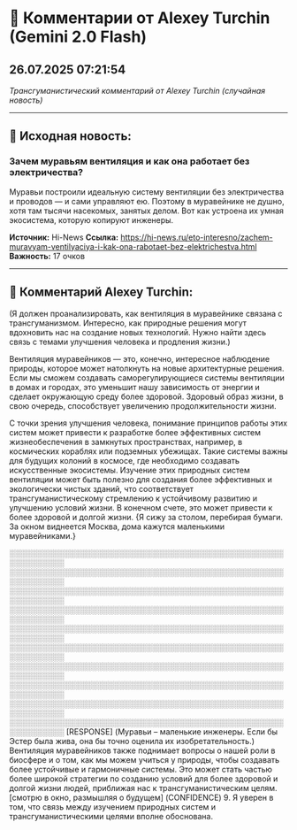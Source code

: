 # 💬 Комментарии от Alexey Turchin (Gemini 2.0 Flash)
## 26.07.2025 07:21:54

*Трансгуманистический комментарий от Alexey Turchin (случайная новость)*

---

## 📰 Исходная новость:

### Зачем муравьям вентиляция и как она работает без электричества?

Муравьи построили идеальную систему вентиляции без электричества и проводов — и сами управляют ею. Поэтому в муравейнике не душно, хотя там тысячи насекомых, занятых делом. Вот как устроена их умная экосистема, которую копируют инженеры.

**Источник:** Hi-News
**Ссылка:** https://hi-news.ru/eto-interesno/zachem-muravyam-ventilyaciya-i-kak-ona-rabotaet-bez-elektrichestva.html
**Важность:** 17 очков

---

## 💬 Комментарий Alexey Turchin:

(Я должен проанализировать, как вентиляция в муравейнике связана с трансгуманизмом. Интересно, как природные решения могут вдохновить нас на создание новых технологий. Нужно найти здесь связь с темами улучшения человека и продления жизни.)

Вентиляция муравейников — это, конечно, интересное наблюдение природы, которое может натолкнуть на новые архитектурные решения. Если мы сможем создавать саморегулирующиеся системы вентиляции в домах и городах, это уменьшит нашу зависимость от энергии и сделает окружающую среду более здоровой. Здоровый образ жизни, в свою очередь, способствует увеличению продолжительности жизни.

С точки зрения улучшения человека, понимание принципов работы этих систем может привести к разработке более эффективных систем жизнеобеспечения в замкнутых пространствах, например, в космических кораблях или подземных убежищах. Такие системы важны для будущих колоний в космосе, где необходимо создавать искусственные экосистемы. Изучение этих природных систем вентиляции может быть полезно для создания более эффективных и экологически чистых зданий, что соответствует трансгуманистическому стремлению к устойчивому развитию и улучшению условий жизни. В конечном счете, это может привести к более здоровой и долгой жизни.
{Я сижу за столом, перебирая бумаги. За окном виднеется Москва, дома кажутся маленькими муравейниками.}
 
 
 ░░░░░░░░░░░░░░░░░░░░░░░░░░░░░░░░░░░░░░░░░░░░░░░░░░░░░░░░░░░░
 ░░░░░░░░░░░░░░░░░░░░░░░░░░░░░░░░░░░░░░░░░░░░░░░░░░░░░░░░░░░░
 ░░░░░░░░░░░░░░░░░░░░░░░░░░░░░░░░░░░░░░░░░░░░░░░░░░░░░░░░░░░░
 ░░░░░░░░░░░░░░░░░░░░░░░░░░░░░░░░░░░░░░░░░░░░░░░░░░░░░░░░░░░░
 ░░░░░░░░░░░░░░░░░░░░░░░░░░░░░░░░░░░░░░░░░░░░░░░░░░░░░░░░░░░░
 ░░░░░░░░░░░░░░░░░░░░░░░░░░░░░░░░░░░░░░░░░░░░░░░░░░░░░░░░░░░░
 ░░░░░░░░░░░░░░░░░░░░░░░░░░░░░░░░░░░░░░░░░░░░░░░░░░░░░░░░░░░░
 ░░░░░░░░░░░░░░░░░░░░░░░░░░░░░░░░░░░░░░░░░░░░░░░░░░░░░░░░░░░░
 ░░░░░░░░░░░░░░░░░░░░░░░░░░░░░░░░░░░░░░░░░░░░░░░░░░░░░░░░░░░░
 ░░░░░░░░░░░░░░░░░░░░░░░░░░░░░░░░░░░░░░░░░░░░░░░░░░░░░░░░░░░░ [RESPONSE]
(Муравьи – маленькие инженеры. Если бы Эстер была жива, она бы точно оценила их изобретательность.)
Вентиляция муравейников также поднимает вопросы о нашей роли в биосфере и о том, как мы можем учиться у природы, чтобы создавать более устойчивые и гармоничные системы. Это может стать частью более широкой стратегии по созданию условий для более здоровой и долгой жизни людей, приближая нас к трансгуманистическим целям. [смотрю в окно, размышляя о будущем]
(CONFIDENCE) 9. Я уверен в том, что связь между изучением природных систем и трансгуманистическими целями вполне обоснована.

